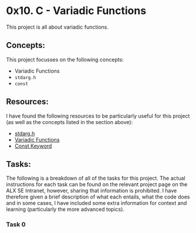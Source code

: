 # 0x10. C - Variadic Functions

This project is all about variadic functions.

## Concepts:

This project focusses on the following concepts:

 - Variadic Functions
 - `stdarg.h`
 - `const`

## Resources:

I have found the following resources to be particularly useful for this project (as well as the concepts listed in the section above):

 - [stdarg.h](https://en.wikipedia.org/wiki/Stdarg.h)
 - [Variadic Functions](https://www.gnu.org/software/libc/manual/html_node/Variadic-Functions.html)
 - [Const Keyword](https://www.youtube.com/watch?v=1W4oyuOdXv8)

## Tasks:

The following is a breakdown of all of the tasks for this project. The actual instructions for each task can be found on the relevant project page on the ALX SE Intranet, however, sharing that information is prohibited. I have therefore given a brief description of what each entails, what the code does and in some cases, I have included some extra information for context and learning (particularly the more advanced topics).

### Task 0